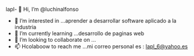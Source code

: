 lapl- 👋 Hi, I’m @luchinalfonso
- 👀 I’m interested in ...aprender  a desarrollar software aplicado a la industria
- 🌱 I’m currently learning ...desarrollo de  paginas web
- 💞️ I’m looking to collaborate on ...
- 📫 Hcolaboow to reach me ...mi correo personal es : lapl_6@yahoo.es

<!---
luchinalfonso/luchinalfonso is a ✨ special ✨ repository because its `README.md` (this file) appears on your GitHub profile.
You can click the Preview link to take a look at your changes.
--->
